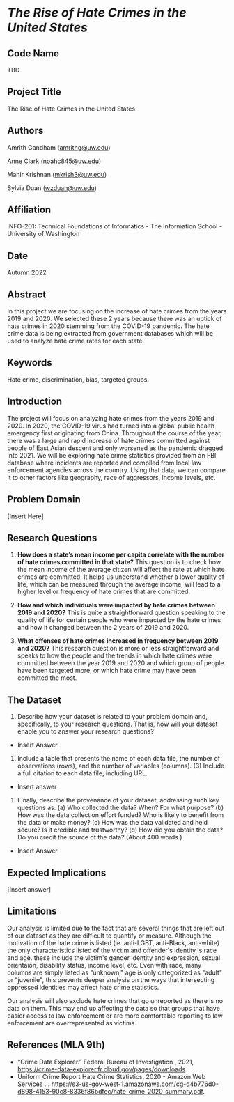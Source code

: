 # *The Rise of Hate Crimes in the United States*

## Code Name
TBD

## Project Title
The Rise of Hate Crimes in the United States

## Authors

Amrith Gandham (amrithg@uw.edu)

Anne Clark (noahc845@uw.edu)

Mahir Krishnan (mkrish3@uw.edu)

Sylvia Duan (wzduan@uw.edu)

## Affiliation
INFO-201: Technical Foundations of Informatics - The Information School - University of Washington

## Date
Autumn 2022

## Abstract
In this project we are focusing on the increase of hate crimes from the years 2019 and 2020. We selected these 2 years because there was an uptick of hate crimes in 2020 stemming from the COVID-19 pandemic. The hate crime data is being extracted from government databases which will be used to analyze hate crime rates for each state.

## Keywords
Hate crime, discrimination, bias, targeted groups.

## Introduction
The project will focus on analyzing hate crimes from the years 2019 and 2020. In 2020, the COVID-19 virus had turned into a global public health emergency first originating from China. Throughout the course of the year, there was a large and rapid increase of hate crimes committed against people of East Asian descent and only worsened as the pandemic dragged into 2021. We will be exploring hate crime statistics provided from an FBI database where incidents are reported and compiled from local law enforcement agencies across the country. Using that data, we can compare it to other factors like geography, race of aggressors, income levels, etc. 

## Problem Domain
[Insert Here]

## Research Questions
1. **How does a state’s mean income per capita correlate with the number of hate crimes committed in that state?**
This question is to check how the mean income of the average citizen will affect the rate at which hate crimes are committed. It helps us understand whether a lower quality of life, which can be measured through the average income, will lead to a higher level or frequency of hate crimes that are committed. 


1. **How and which individuals were impacted by hate crimes between 2019 and 2020?**
 This is quite a straightforward question speaking to the quality of life for certain people who were impacted by the hate crimes and how it changed between the 2 years of 2019 and 2020.

1. **What offenses of hate crimes increased in frequency between 2019 and 2020?**
 This research question is more or less straightforward and speaks to how the people and the trends in which hate crimes were committed between the year 2019 and 2020 and which group of people have been targeted more, or which hate crime may have been committed the most.

## The Dataset
1.  Describe how your dataset is related to your problem domain and, specifically, to your research questions. That is, how will your dataset enable you to answer your research questions?
  * Insert Answer
1. Include a table that presents the name of each data file, the number of observations (rows), and the number of variables (columns). (3) Include a full citation to each data file, including URL.
  * Insert answer
1. Finally, describe the provenance of your dataset, addressing such key questions as: (a) Who collected the data? When? For what purpose? (b) How was the data collection effort funded? Who is likely to benefit from the data or make money? (c) How was the data validated and held secure? Is it credible and trustworthy? (d) How did you obtain the data? Do you credit the source of the data? (About 400 words.)
  * Insert Answer


## Expected Implications
[Insert answer]

## Limitations
Our analysis is limited due to the fact that are several things that are left out of our dataset as they are difficult to quantify or measure.  Although the motivation of the hate crime is listed (ie. anti-LGBT, anti-Black, anti-white) the only characteristics listed of the victim and offender's identity is race and age. these include the victim's gender identity and expression, sexual orientaion, disability status, income level, etc.  Even with race, many columns are simply listed as "unknown," age is only categorized as "adult" or "juvenile", this prevents deeper analysis on the ways that intersecting oppressed identities may affect hate crime statistics.

Our analysis will also exclude hate crimes that go unreported as there is no data on them. This may end up affecting the data so that groups that have easier access to law enforcement or are more comfortable reporting to law enforcement are overrepresented as victims.

## References (MLA 9th)
- “Crime Data Explorer.” Federal Bureau of Investigation , 2021, https://crime-data-explorer.fr.cloud.gov/pages/downloads. 
- Uniform Crime Report Hate Crime Statistics, 2020 - Amazon Web Services ... https://s3-us-gov-west-1.amazonaws.com/cg-d4b776d0-d898-4153-90c8-8336f86bdfec/hate_crime_2020_summary.pdf. 
